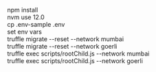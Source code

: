 npm install  
nvm use 12.0  
cp .env-sample .env  
set env vars  
truffle migrate --reset --network mumbai  
truffle migrate --reset --network goerli  
truffle exec scripts/rootChild.js  --network mumbai  
truffle exec scripts/rootChild.js  --network goerli  
